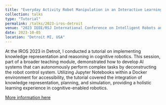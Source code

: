 ```yaml
---
title: "Everyday Activity Robot Manipulation in an Interactive Learning Environment"
collection: talks
type: "Tutorial"
permalink: /talks/2023-iros-detroit
venue: "2023 IEEE/RSJ International Conference on Intelligent Robots and Systems (IROS 2023)"
date: 2023-10-05
location: "Detroit MI, USA"
---
```


At the IROS 2023 in Detroit, I conducted a tutorial on implementing knowledge representation and reasoning in cognitive robotics. This session, part of a broader teaching module, demonstrated how to develop AI systems that can autonomously perform complex tasks by deconstructing the robot control system. Utilizing Jupyter Notebooks within a Docker environment for accessibility, the tutorial covered the integration of knowledge representation, planning, and simulation, providing a holistic learning experience in cognitive-enabled robotics.

[More information here](https://ease-crc.org/teaching-cognition-enabled-cognitive-robotics-in-an-integrated-learning-environment/)